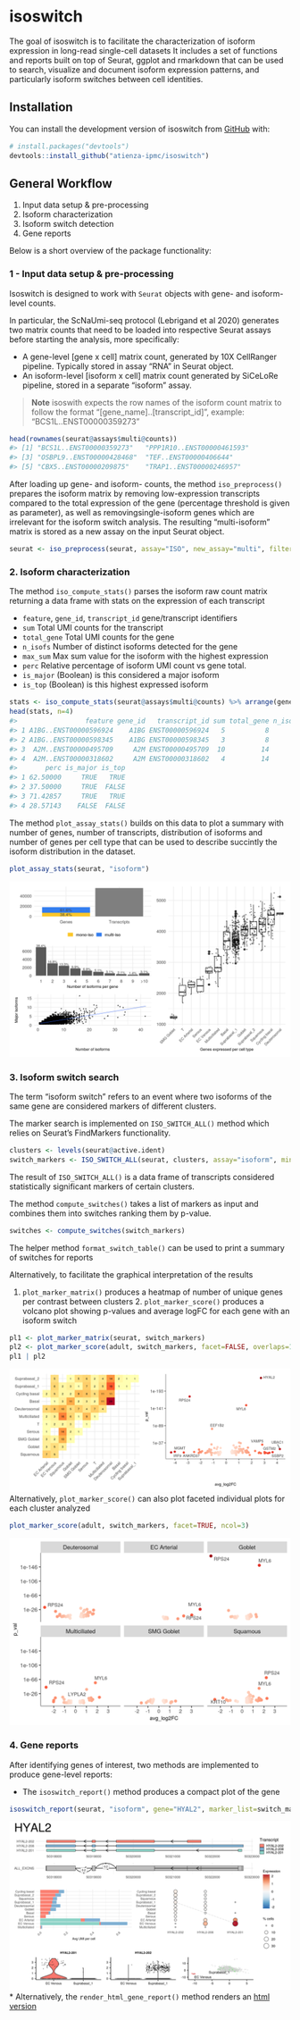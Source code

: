
<!-- README.md is generated from README.Rmd. Please edit that file -->

# isoswitch

<!-- badges: start -->

<!-- badges: end -->

The goal of isoswitch is to facilitate the characterization of isoform
expression in long-read single-cell datasets It includes a set of
functions and reports built on top of Seurat, ggplot and rmarkdown that
can be used to search, visualize and document isoform expression
patterns, and particularly isoform switches between cell identities.

## Installation

You can install the development version of isoswitch from
[GitHub](https://github.com/) with:

``` r
# install.packages("devtools")
devtools::install_github("atienza-ipmc/isoswitch")
```

## General Workflow

1.  Input data setup & pre-processing
2.  Isoform characterization
3.  Isoform switch detection
4.  Gene reports

Below is a short overview of the package functionality:

### 1 - Input data setup & pre-processing

Isoswitch is designed to work with `Seurat` objects with gene- and
isoform-level counts.

In particular, the ScNaUmi-seq protocol (Lebrigand et al 2020) generates
two matrix counts that need to be loaded into respective Seurat assays
before starting the analysis, more specifically:

  - A gene-level \[gene x cell\] matrix count, generated by 10X
    CellRanger pipeline. Typically stored in assay “RNA” in Seurat
    object.
  - An isoform-level \[isoform x cell\] matrix count generated by
    SiCeLoRe pipeline, stored in a separate “isoform” assay.

> **Note** isoswith expects the row names of the isoform count matrix to
> follow the format “\[gene\_name\]..\[transcript\_id\]”, example:
> “BCS1L..ENST00000359273”

``` r
head(rownames(seurat@assays$multi@counts))
#> [1] "BCS1L..ENST00000359273"   "PPP1R10..ENST00000461593"
#> [3] "OSBPL9..ENST00000428468"  "TEF..ENST00000406644"    
#> [5] "CBX5..ENST00000209875"    "TRAP1..ENST00000246957"
```

After loading up gene- and isoform- counts, the method
`iso_preprocess()` prepares the isoform matrix by removing
low-expression transcripts compared to the total expression of the gene
(percentage threshold is given as parameter), as well as
removingsingle-isoform genes which are irrelevant for the isoform switch
analysis. The resulting “multi-isoform” matrix is stored as a new assay
on the input Seurat object.

``` r
seurat <- iso_preprocess(seurat, assay="ISO", new_assay="multi", filter_threshold=5)
```

### 2\. Isoform characterization

The method `iso_compute_stats()` parses the isoform raw count matrix
returning a data frame with stats on the expression of each transcript

  - `feature`, `gene_id`, `transcript_id` gene/transcript identifiers
  - `sum` Total UMI counts for the transcript
  - `total_gene` Total UMI counts for the gene
  - `n_isofs` Number of distinct isoforms detected for the gene
  - `max_sum` Max sum value for the isoform with the highest expression
  - `perc` Relative percentage of isoform UMI count vs gene total.
  - `is_major` (Boolean) is this considered a major isoform
  - `is_top` (Boolean) is this highest expressed isoform

<!-- end list -->

``` r
stats <- iso_compute_stats(seurat@assays$multi@counts) %>% arrange(gene_id)
head(stats, n=4)
#>                 feature gene_id   transcript_id sum total_gene n_isofs max_sum
#> 1 A1BG..ENST00000596924    A1BG ENST00000596924   5          8       2       5
#> 2 A1BG..ENST00000598345    A1BG ENST00000598345   3          8       2       5
#> 3  A2M..ENST00000495709     A2M ENST00000495709  10         14       2      10
#> 4  A2M..ENST00000318602     A2M ENST00000318602   4         14       2      10
#>       perc is_major is_top
#> 1 62.50000     TRUE   TRUE
#> 2 37.50000     TRUE  FALSE
#> 3 71.42857     TRUE   TRUE
#> 4 28.57143    FALSE  FALSE
```

The method `plot_assay_stats()` builds on this data to plot a summary
with number of genes, number of transcripts, distribution of isoforms
and number of genes per cell type that can be used to describe succintly
the isoform distribution in the dataset.

``` r
plot_assay_stats(seurat, "isoform")
```

![alt text](./man/figures/Fig4_isosummary.png)

### 3\. Isoform switch search

The term “isoform switch” refers to an event where two isoforms of the
same gene are considered markers of different clusters.

The marker search is implemented on `ISO_SWITCH_ALL()` method which
relies on Seurat’s FindMarkers functionality.

``` r
clusters <- levels(seurat@active.ident)
switch_markers <- ISO_SWITCH_ALL(seurat, clusters, assay="isoform", min.pct=0, logfc.threshold=0.40, verbose=TRUE)
```

The result of `ISO_SWITCH_ALL()` is a data frame of transcripts
considered statistically significant markers of certain clusters.

The method `compute_switches()` takes a list of markers as input and
combines them into switches ranking them by p-value.

``` r
switches <- compute_switches(switch_markers)
```

The helper method `format_switch_table()` can be used to print a summary
of switches for reports

Alternatively, to facilitate the graphical interpretation of the results
1. `plot_marker_matrix()` produces a heatmap of number of unique genes
per contrast between clusters 2. `plot_marker_score()` produces a
volcano plot showing p-values and average logFC for each gene with an
isoform switch

``` r
pl1 <- plot_marker_matrix(seurat, switch_markers) 
pl2 <- plot_marker_score(adult, switch_markers, facet=FALSE, overlaps=16)
pl1 | pl2 
```

![alt text](./man/figures/Fig7_isoswitch.png) Alternatively,
`plot_marker_score()` can also plot faceted individual plots for each
cluster analyzed

``` r
plot_marker_score(adult, switch_markers, facet=TRUE, ncol=3)
```

![alt text](./man/figures/Fig7_facet.png)

### 4\. Gene reports

After identifying genes of interest, two methods are implemented to
produce gene-level reports:

  - The `isoswitch_report()` method produces a compact plot of the gene

<!-- end list -->

``` r
isoswitch_report(seurat, "isoform", gene="HYAL2", marker_list=switch_markers) 
```

![alt text](./man/figures/Fig7_hyal2.png) \* Alternatively, the
`render_html_gene_report()` method renders an [html
version](https://www.isomics.eu/reports/fetal/genes/C3_CD36.nb.html)
